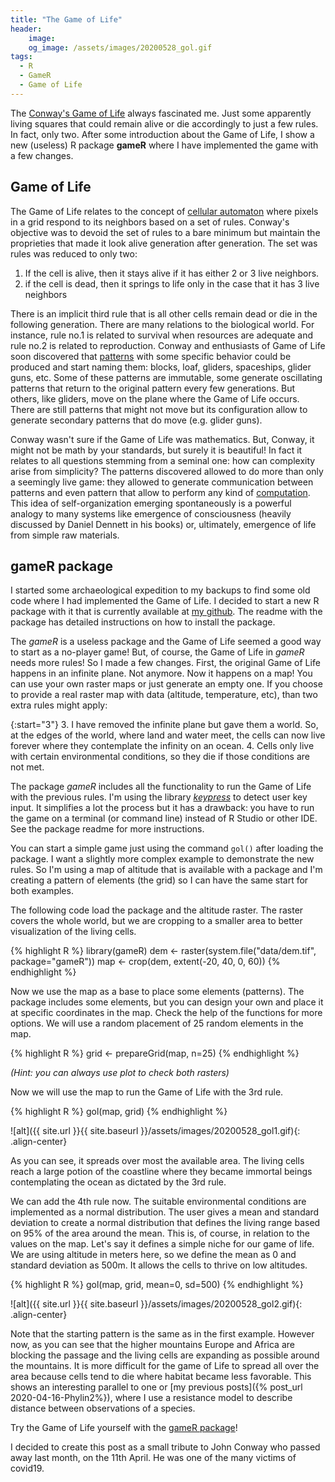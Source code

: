 ```yaml
---
title: "The Game of Life"
header:
    image:
    og_image: /assets/images/20200528_gol.gif
tags:
  - R
  - GameR
  - Game of Life
---
```


The [Conway's Game of Life](https://en.wikipedia.org/wiki/Conway%27s_Game_of_Life) always fascinated me. Just some apparently living squares that could remain alive or die accordingly to just a few rules. In fact, only two. After some introduction about the Game of Life, I show a new (useless) R package **gameR** where I have implemented the game with a few changes.

## Game of Life

The Game of Life relates to the concept of [cellular automaton](https://en.wikipedia.org/wiki/Cellular_automaton) where pixels in a grid respond to its neighbors based on a set of rules. Conway's objective was to devoid the set of rules to a bare minimum but maintain the proprieties that made it look alive generation after generation. The set was rules was reduced to only two:

1. If the cell is alive, then it stays alive if it has either 2 or 3 live neighbors.
2. if the cell is dead, then it springs to life only in the case that it has 3 live neighbors

There is an implicit third rule that is all other cells remain dead or die in the following generation. There are many relations to the biological world. For instance, rule no.1 is related to survival when resources are adequate and rule no.2 is related to reproduction. Conway and enthusiasts of Game of Life soon discovered that [patterns](https://www.conwaylife.com/wiki/Category:Patterns) with some specific behavior could be produced and start naming them: blocks, loaf, gliders, spaceships, glider guns, etc. Some of these patterns are immutable, some generate oscillating patterns that return to the original pattern every few generations. But others, like gliders, move on the plane where the Game of Life occurs. There are still patterns that might not move but its configuration allow to generate secondary patterns that do move (e.g. glider guns).

Conway wasn't sure if the Game of Life was mathematics. But, Conway, it might not be math by your standards, but surely it is beautiful! In fact it relates to all questions stemming from a seminal one: how can complexity arise from simplicity? The patterns discovered allowed to do more than only a seemingly live game: they allowed to generate communication between patterns and even pattern that allow to perform any kind of [computation](http://rendell-attic.org/gol/utm/index.htm). This idea of self-organization emerging spontaneously is a powerful analogy to many systems like emergence of consciousness (heavily discussed by Daniel Dennett in his books) or, ultimately, emergence of life from simple raw materials.


## gameR package

I started some archaeological expedition to my backups to find some old code where I had implemented the Game of Life. I decided to start a new R package with it that is currently available at [my github](https://github.com/ptarroso/gameR). The readme with the package has detailed instructions on how to install the package.

The *gameR* is a useless package and the Game of Life seemed a good way to start as a no-player game! But, of course, the Game of Life in *gameR* needs more rules! So I made a few changes. First, the original Game of Life happens in an infinite plane. Not anymore. Now it happens on a map! You can use your own raster maps or just generate an empty one. If you choose to provide a real raster map with data (altitude, temperature, etc), than two extra rules might apply:

{:start="3"}
3.  I have removed the infinite plane but gave them a world. So, at the edges of the world, where land and water meet, the cells can now live forever where	they contemplate the infinity on an ocean.
4. Cells only live with certain environmental conditions, so they die if those conditions are not met.

The package *gameR* includes all the functionality to run the Game of Life with the previous rules. I'm using the library [*keypress*](https://cran.r-project.org/web/packages/keypress/index.html) to detect user key input. It simplifies a lot the process but it has a drawback: you have to run the game on a terminal (or command line) instead of R Studio or other IDE. See the package readme for more instructions.

You can start a simple game just using the command `gol()` after loading the package. I want a slightly more complex example to demonstrate the new rules. So I'm using a map of altitude that is available with a package and I'm creating a pattern of elements (the grid) so I can have the same start for both examples.

The following code load the package and the altitude raster. The raster covers the whole world, but we are cropping to a smaller area to better visualization of the living cells.

{% highlight R %}
library(gameR)
dem <- raster(system.file("data/dem.tif", package="gameR"))
map <- crop(dem, extent(-20, 40, 0, 60))
{% endhighlight %}

Now we use the map as a base to place some elements (patterns). The package includes some elements, but you can design your own and place it at specific coordinates in the map. Check the help of the functions for more options. We will use a random placement of 25 random elements in the map.

{% highlight R %}
grid <- prepareGrid(map, n=25)
{% endhighlight %}

*(Hint: you can always use plot to check both rasters)*

Now we will use the map to run the Game of Life with the 3rd rule.

{% highlight R %}
gol(map, grid)
{% endhighlight %}

![alt]({{ site.url }}{{ site.baseurl }}/assets/images/20200528_gol1.gif){: .align-center}

As you can see, it spreads over most the available area. The living cells reach a large potion of the coastline where they became immortal beings contemplating the ocean as dictated by the 3rd rule.

We can add the 4th rule now. The suitable environmental conditions are implemented as a normal distribution. The user gives a mean and standard deviation to create a normal distribution that defines the living range based on 95% of the area around the mean. This is, of course, in relation to the values on the map. Let's say it defines a simple niche for our game of life. We are using altitude in meters here, so we define the mean as 0 and standard deviation as 500m. It allows the cells to thrive on low altitudes.

{% highlight R %}
gol(map, grid, mean=0, sd=500)
{% endhighlight %}

![alt]({{ site.url }}{{ site.baseurl }}/assets/images/20200528_gol2.gif){: .align-center}

Note that the starting pattern is the same as in the first example. However now, as you can see that the higher mountains Europe and Africa are blocking the passage and the living cells are expanding as possible around the mountains. It is more difficult for the game of Life to spread all over the area because cells tend to die where habitat became less favorable. This shows an interesting parallel to one or [my previous posts]({% post_url 2020-04-16-Phylin2%}), where I use a resistance model to describe distance between observations of a species.

Try the Game of Life yourself with the [gameR package](https://github.com/ptarroso/gameR)!

I decided to create this post as a small tribute to John Conway who passed away last month, on the 11th April. He was one of the many victims of covid19.
